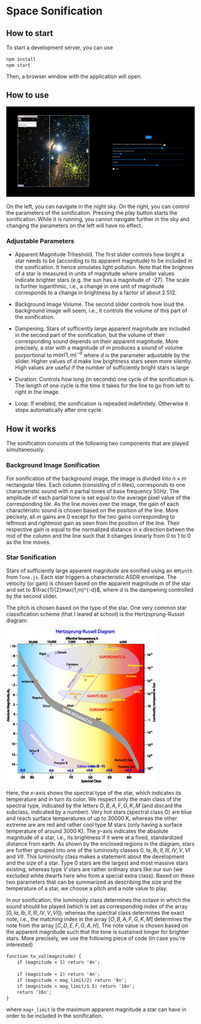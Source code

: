 # Space Sonification

## How to start

To start a development server, you can use

```
npm install
npm start
```

Then, a browser window with the application will open.

## How to use

![](space.png) 

On the left, you can navigate in the night sky. On the right, you can control the parameters of the sonification. Pressing the play button starts the sonification. While it is running, you cannot navigate further in the sky and changing the parameters on the left will have no effect.

### Adjustable Parameters

- Apparent Magnitude Trheshold. The first slider controls how bright a star needs to be (according to its apparent magnitude) to be included in the sonification. It hence simulates light pollution.  Note that the brighnes of a star is measured in units of magnitude where smaller values indicate brighter stars (e.g. the sun has a magnitude of -27). The scale is further logarithmic, i.e., a change in one unit of magnitude corresponds to a change in brightness by a factor of about 2.512. 

- Background Image Volume. The second slider controls how loud the background image will seem, i.e., it controls the volume of this part of the sonification.

- Dampening. Stars of sufficently large apparent magnitude are included in the second part of the sonification, but the volume of their corresponding sound depends on their apparent magnitude. More precisely, a star with a magnitude of $m$ produces a sound of volume porportional to $max(1, m)^{-d}$ where $d$ is the parameter adjustable by the slider. Higher values of $d$ make low brightness stars seem more silently. High values are useful if the number of sufficiently bright stars is large

- Duration: Controls how long (in seconds) one cycle of the sonification is. The length of one cycle is the time it takes for the line to go from left to right in the image.

- Loop: If enebled, the sonification is repeaded indefinitely. Otherwise it stops automatically after one cycle.

## How it works

The sonification consists of the following two components that are played simultaneously.

### Background Image Sonification

For sonification of the background image, the image is divided into $n \times m$ rectangular tiles. Each column (consisting of $n$ tiles), corresponds to one characteristic sound with $n$ partial tones of base frequency $50 Hz$. The amplitude of each partial tone is set equal to the average pixel value of the corresponding tile. As the line moves over the image, the gain of each characteristic sound is chosen based on the position of the line. More pecisely, all $m$ gains are $0$ except for the two gains corresponding to leftmost and rightmost gain as seen from the position of the line. Their respective gain is equal to the normalized distance in $x$ direction betwen the mid of the column and the line such that it changes linearly from $0$ to $1$ to $0$ as the line moves.

### Star Sonification

Stars of sufficiently large apparent magnitude are sonified using an `AMSynth` from `Tone.js`. Each star triggers a characteristic ASDR envelope. The velocity (or gain) is chosen based on the apparent magnitude $m$ of the star and set to $\frac{1}{2}max(1,m)^{-d}$, where $d$ is the dampening controlled by the second slider. 

The pitch is chosen based on the type of the star. One very common star classification scheme (that I leared at school) is the Hertzsprung-Russel diagram:

![](HR.jpg) 

Here, the $x$-axis shows the spectral type of the star, which indicates its temperature and in turn its color. We respect only the main class of the spectral type, indicated by the letters $O, B, A, F, G, K, M$ (and discard the subclass, indicated by a number). Very hot stars (spectral class O) are blue and reach surface temperatures of up to 30000 K, whereas the other extreme are are red and rather cool type M stars (only having a surface temperature of around 3000 K). The $y$-axis indicates the absolute magnitude of a star, i.e., its brightness if it were at a fixed, standardized distance from earth. As shown by the enclosed regions in the diagram, stars are further grouped into one of the luminosity classes $0, Ia, Ib, II, III, IV, V, VI$ and $VII$. This luminosity class makes a statement about the development and the size of a star. Type $0$ stars are the largest and most massive stars existing, whereas type $V$ stars are rather ordinary stars like our sun (we excluded white dwarfs here who form a special extra class). Based on these two parameters that can be summarized as describing the size and the temperature of a star, we choose a pitch and a note value to play.

In our sonification, the luminosity class determines the octave in which the sound should be played (which is set as corresponding index of the array $[0, Ia, Ib, II, III, IV, V, VI]$), whereas the spectral class determines the exact note, i.e., the matching index in the array $[O, B, A, F, G, K, M]$ determines the note from the array $[C, D, E, F, G, A, H]$. The note value is chosen based on the apparent magnitude such that the tone is sustained longer for brighter stars. More precisely, we use the following piece of code (in case you're interested) 

```
function to_val(magnitude) {
    if (magnitude < 1) return '4n';
    
    if (magnitude < 2) return '4n';
    if (magnitude < mag_limit/2) return '8n';
    if (magnitude < mag_limit/1.5) return '16n';
    return '16n';
}
```

where `mag+_limit` is the maximum apparent magnitude a star can have in order to be included in the sonification.